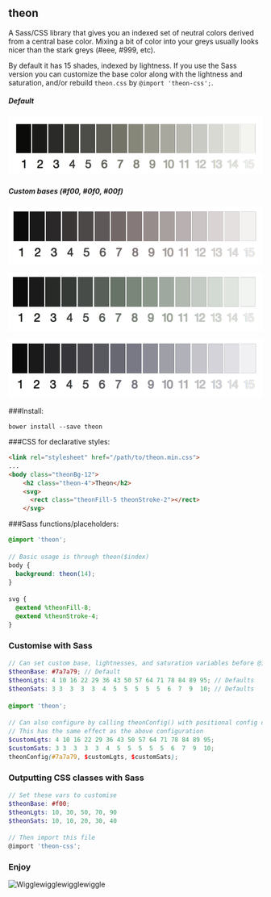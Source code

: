 ## theon

A Sass/CSS library that gives you an indexed set of neutral colors derived from a central base color.
Mixing a bit of color into your greys usually looks nicer than the stark greys (#eee, #999, etc).

By default it has 15 shades, indexed by lightness. If you use the Sass version you can
customize the base color along with the lightness and saturation, and/or rebuild `theon.css` by `@import 'theon-css';`.

##### Default
![Theon greys](https://raw.githubusercontent.com/jjt/theon/master/theon-screen.png)

##### Custom bases (#f00, #0f0, #00f)
![Theon greys](https://raw.githubusercontent.com/jjt/theon/master/theon-screen-f00.png)

![Theon greys](https://raw.githubusercontent.com/jjt/theon/master/theon-screen-0f0.png)

![Theon greys](https://raw.githubusercontent.com/jjt/theon/master/theon-screen-00f.png)

###Install:
```shell
bower install --save theon
```

###CSS for declarative styles:

```html
<link rel="stylesheet" href="/path/to/theon.min.css">
...
<body class="theonBg-12">
    <h2 class="theon-4">Theon</h2>
    <svg>
      <rect class="theonFill-5 theonStroke-2"></rect>
    </svg>
```

###Sass functions/placeholders:
```scss
@import 'theon';

// Basic usage is through theon($index)
body {
  background: theon(14);
}

svg {
  @extend %theonFill-8;
  @extend %theonStroke-4;
}
```

### Customise with Sass

```scss
// Can set custom base, lightnesses, and saturation variables before @importing theon
$theonBase: #7a7a79; // Default
$theonLgts: 4 10 16 22 29 36 43 50 57 64 71 78 84 89 95; // Defaults
$theonSats: 3 3  3  3  3  4  5  5  5  5  5  6  7  9  10; // Defaults 

@import 'theon';

// Can also configure by calling theonConfig() with positional config options
// This has the same effect as the above configuration
$customLgts: 4 10 16 22 29 36 43 50 57 64 71 78 84 89 95;
$customSats: 3 3  3  3  3  4  5  5  5  5  5  6  7  9  10;
theonConfig(#7a7a79, $customLgts, $customSats); 
```

### Outputting CSS classes with Sass

```scss
// Set these vars to customise
$theonBase: #f00;
$theonLgts: 10, 30, 50, 70, 90
$theonSats: 10, 10, 20, 30, 40

// Then import this file
@import 'theon-css';
```

### Enjoy

![Wigglewigglewigglewiggle](http://img.pandawhale.com/112961-Ramsay-Snow-sausage-gif-Imgur-aNM9.gif)
